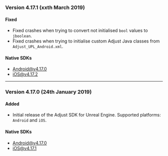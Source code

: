 ### Version 4.17.1 (xxth March 2019)
#### Fixed
- Fixed crashes when trying to convert not initialised `bool` values to `jboolean`.
- Fixed crashes when trying to initialise custom Adjust Java classes from `Adjust_UPL_Android.xml`.

#### Native SDKs
- [Android@v4.17.0][android_sdk_v4.17.0]
- [iOS@v4.17.2][ios_sdk_v4.17.2]

---

### Version 4.17.0 (24th January 2019)
#### Added
- Initial release of the Adjust SDK for Unreal Engine. Supported platforms: `Android` and `iOS`.

#### Native SDKs
- [Android@v4.17.0][android_sdk_v4.17.0]
- [iOS@v4.17.1][ios_sdk_v4.17.1]

[android_sdk_v4.17.0]: https://github.com/adjust/android_sdk/tree/v4.17.0

[ios_sdk_v4.17.1]: https://github.com/adjust/ios_sdk/tree/v4.17.1
[ios_sdk_v4.17.2]: https://github.com/adjust/ios_sdk/tree/v4.17.2
